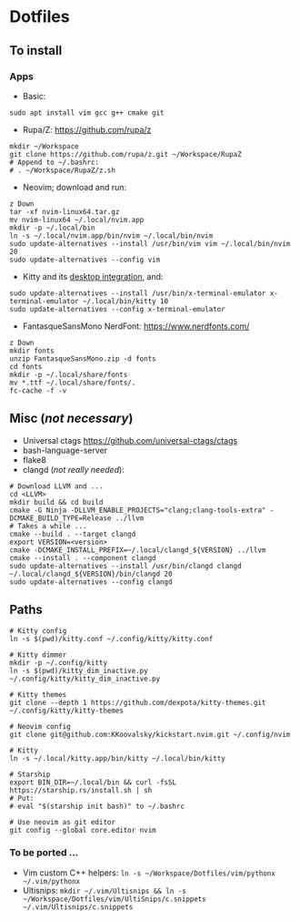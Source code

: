 # Dotfiles

## To install

### Apps

* Basic:
```
sudo apt install vim gcc g++ cmake git
```

* Rupa/Z: https://github.com/rupa/z
```
mkdir ~/Workspace
git clone https://github.com/rupa/z.git ~/Workspace/RupaZ
# Append to ~/.bashrc:
# . ~/Workspace/RupaZ/z.sh
```

* Neovim; download and run:
```
z Down
tar -xf nvim-linux64.tar.gz
mv nvim-linux64 ~/.local/nvim.app
mkdir -p ~/.local/bin
ln -s ~/.local/nvim.app/bin/nvim ~/.local/bin/nvim
sudo update-alternatives --install /usr/bin/vim vim ~/.local/bin/nvim 20
sudo update-alternatives --config vim
```
* Kitty and its [desktop integration](https://sw.kovidgoyal.net/kitty/binary/#desktop-integration-on-linux), and:
```
sudo update-alternatives --install /usr/bin/x-terminal-emulator x-terminal-emulator ~/.local/bin/kitty 10
sudo update-alternatives --config x-terminal-emulator
```
* FantasqueSansMono NerdFont: https://www.nerdfonts.com/
```
z Down
mkdir fonts
unzip FantasqueSansMono.zip -d fonts
cd fonts
mkdir -p ~/.local/share/fonts
mv *.ttf ~/.local/share/fonts/.
fc-cache -f -v
```

## Misc (_not necessary_)

* Universal ctags https://github.com/universal-ctags/ctags
* bash-language-server
* flake8
* clangd (_not really needed_):
```
# Download LLVM and ...
cd <LLVM>
mkdir build && cd build
cmake -G Ninja -DLLVM_ENABLE_PROJECTS="clang;clang-tools-extra" -DCMAKE_BUILD_TYPE=Release ../llvm
# Takes a while ...
cmake --build . --target clangd
export VERSION=<version>
cmake -DCMAKE_INSTALL_PREFIX=~/.local/clangd_${VERSION} ../llvm
cmake --install . --component clangd
sudo update-alternatives --install /usr/bin/clangd clangd ~/.local/clangd_${VERSION}/bin/clangd 20
sudo update-alternatives --config clangd
```

## Paths

```
# Kitty config
ln -s $(pwd)/kitty.conf ~/.config/kitty/kitty.conf

# Kitty dimmer
mkdir -p ~/.config/kitty
ln -s $(pwd)/kitty_dim_inactive.py ~/.config/kitty/kitty_dim_inactive.py

# Kitty themes
git clone --depth 1 https://github.com/dexpota/kitty-themes.git ~/.config/kitty/kitty-themes

# Neovim config
git clone git@github.com:KKoovalsky/kickstart.nvim.git ~/.config/nvim

# Kitty
ln -s ~/.local/kitty.app/bin/kitty ~/.local/bin/kitty

# Starship
export BIN_DIR=~/.local/bin && curl -fsSL https://starship.rs/install.sh | sh
# Put:
# eval "$(starship init bash)" to ~/.bashrc

# Use neovim as git editor
git config --global core.editor nvim
```

### To be ported  ...

* Vim custom C++ helpers: `ln -s ~/Workspace/Dotfiles/vim/pythonx ~/.vim/pythonx`
* Ultisnips: `mkdir ~/.vim/Ultisnips && ln -s ~/Workspace/Dotfiles/vim/UltiSnips/c.snippets ~/.vim/Ultisnips/c.snippets`
